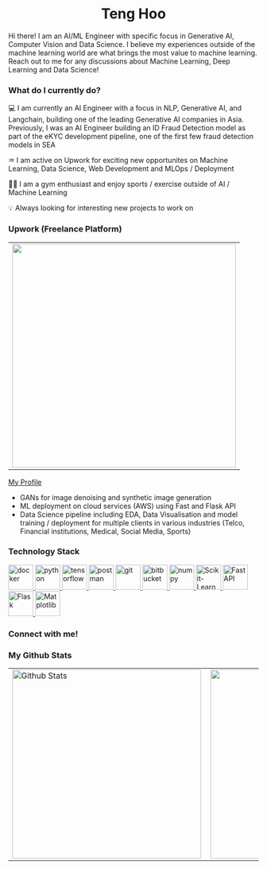 <h1 align='center'> Teng Hoo </h1>

Hi there! I am an AI/ML Engineer with specific focus in Generative AI, Computer Vision and Data Science. I believe my experiences outside of the machine learning world are what brings the most value to machine learning. Reach out to me for any discussions about Machine Learning, Deep Learning and Data Science!


<h3> What do I currently do? </h3>


💻 I am currently an AI Engineer with a focus in NLP, Generative AI, and Langchain, building one of the leading Generative AI companies in Asia. Previously, I was an AI Engineer building an ID Fraud Detection model as part of the eKYC development pipeline, one of the first few fraud detection models in SEA

♒ I am active on Upwork for exciting new opportunites on Machine Learning, Data Science, Web Development and MLOps / Deployment

🏋️‍♂️ I am a gym enthusiast and enjoy sports / exercise outside of AI / Machine Learning

💡 Always looking for interesting new projects to work on


<h3> Upwork (Freelance Platform) </h3>

<table>
  <tr>
      <td><img width="450px" align="center" src="[https://github-production-user-asset-6210df.s3.amazonaws.com/67228311/302161704-bab76a0f-b896-404e-8963-cd3ee3a1279b.png](https://github.com/TengHoo3/TengHoo3/assets/67228311/bab76a0f-b896-404e-8963-cd3ee3a1279b)"/></td>            
  </tr>   
</table>

[My Profile](https://www.upwork.com/freelancers/tenghoo)

- GANs for image denoising and synthetic image generation
- ML deployment on cloud services (AWS) using Fast and Flask API
- Data Science pipeline including EDA, Data Visualisation and model training / deployment for multiple clients in various industries (Telco, Financial institutions, Medical, Social Media, Sports)

<h3> Technology Stack </h3>
<p align="left">
  <a href="https://www.docker.com/" target="_blank"> <img src="https://cdn-icons-png.flaticon.com/512/919/919853.png" alt="docker" width="50" height="50"/> </a>  
  <a href="https://www.python.org/" target="_blank"> <img src="https://cdn-icons-png.flaticon.com/512/5968/5968350.png" alt="python" width="50" height="50"/> </a>  
  <a href="https://www.tensorflow.org/" target="_blank"> <img src="https://upload.wikimedia.org/wikipedia/commons/thumb/2/2d/Tensorflow_logo.svg/1200px-Tensorflow_logo.svg.png" alt="tensorflow" width="50" height="50"/> </a> 
  <a href="https://www.postman.com/" target="_blank"> <img src="https://seeklogo.com/images/P/postman-logo-0087CA0D15-seeklogo.com.png" alt="postman" width="50" height="50"/> </a>  
<a href="https://git-scm.com/" target="_blank"> <img src="https://avatars.githubusercontent.com/u/18133?s=200&v=4" alt="git" width="50" height="50"/> </a> 
<a href="https://bitbucket.org/product" target="_blank"> <img src="https://cdn-icons-png.flaticon.com/512/6125/6125001.png" alt="bitbucket" width="50" height="50"/> </a> 
  <a href="https://numpy.org/" target="_blank"> <img src="https://cdn.worldvectorlogo.com/logos/numpy-1.svg" alt="numpy" width="50" height="50"/> </a> 
  <a href="https://scikit-learn.org/" target="_blank"> <img src="https://icon2.cleanpng.com/20180805/wpb/kisspng-scikit-learn-python-computer-icons-scikit-image-ma-data-science-ermlab-software-5b67c768b04383.539745841533527912722.jpg" alt="Scikit-Learn" width="50" height="50"/> </a> 
  <a href="https://fastapi.tiangolo.com/" target="_blank"> <img src="https://cdn.worldvectorlogo.com/logos/fastapi.svg" alt="FastAPI" width="50" height="50"/> </a> 
  <a href="https://flask.palletsprojects.com/" target="_blank"> <img src="https://www.pngfind.com/pngs/m/128-1286693_flask-framework-logo-svg-hd-png-download.png" alt="Flask" width="50" height="50"/> </a> 
  <a href="https://matplotlib.org/" target="_blank"> <img src="https://seeklogo.com/images/M/matplotlib-logo-7676870AC0-seeklogo.com.png" alt="Matplotlib" width="50" height="50"/> </a> 
</p>

<h3> Connect with me! </h3>

<h3> My Github Stats </h3>
<table align="center">
  <tr>
      <td><img  alt="Github Stats" width="380px" align="left" src="https://github-readme-stats.vercel.app/api?username=TengHoo3&show_icons=true&theme=synthwave"/></td>
      <td><img width="380px" align="left" src="https://github-readme-stats.vercel.app/api/top-langs/?username=TengHoo3&hide=css,html&count_private=true&theme=synthwave&layout=compact"/></td>      
  </tr>   
</table>
